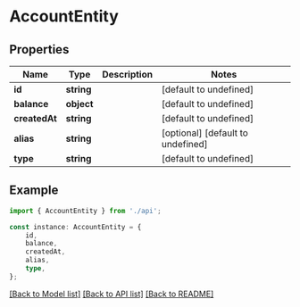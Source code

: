 # AccountEntity


## Properties

Name | Type | Description | Notes
------------ | ------------- | ------------- | -------------
**id** | **string** |  | [default to undefined]
**balance** | **object** |  | [default to undefined]
**createdAt** | **string** |  | [default to undefined]
**alias** | **string** |  | [optional] [default to undefined]
**type** | **string** |  | [default to undefined]

## Example

```typescript
import { AccountEntity } from './api';

const instance: AccountEntity = {
    id,
    balance,
    createdAt,
    alias,
    type,
};
```

[[Back to Model list]](../README.md#documentation-for-models) [[Back to API list]](../README.md#documentation-for-api-endpoints) [[Back to README]](../README.md)
